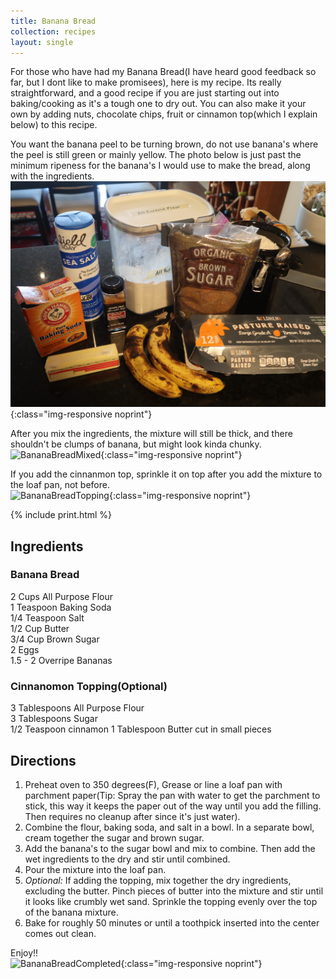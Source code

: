 ```yaml
---
title: Banana Bread
collection: recipes
layout: single
---
```


For those who have had my Banana Bread(I have heard good feedback so far, but I dont like to make promisees), here is my recipe.  Its really straightforward, and a good recipe if you are just starting out into baking/cooking as it's a tough one to dry out.  You can also make it your own by adding nuts, chocolate chips, fruit or cinnamon top(which I explain below) to this recipe.  

You want the banana peel to be turning brown, do not use banana's where the peel is still green or mainly yellow.  The photo below is just past the minimum ripeness for the banana's I would use to make the bread, along with the ingredients.  
![BananaBreadIngredients](/assets/img/BananaBreadIngredients.JPG){:class="img-responsive noprint"}

After you mix the ingredients, the mixture will still be thick, and there shouldn't be clumps of banana, but might look kinda chunky.  
![BananaBreadMixed](/assets/img/BananaBreadMixed.JPG){:class="img-responsive noprint"}

If you add the cinnanmon top, sprinkle it on top after you add the mixture to the loaf pan, not before.  
![BananaBreadTopping](/assets/img/BananaBreadTopping.JPG){:class="img-responsive noprint"}

{% include print.html %}

## Ingredients  
### Banana Bread  
2 Cups All Purpose Flour  
1 Teaspoon Baking Soda  
1/4 Teaspoon Salt  
1/2 Cup Butter  
3/4 Cup Brown Sugar  
2 Eggs  
1.5 - 2 Overripe Bananas  

### Cinnanomon Topping(Optional)  
3 Tablespoons All Purpose Flour  
3 Tablespoons Sugar  
1/2 Teaspoon cinnamon
1 Tablespoon Butter cut in small pieces

## Directions  
1. Preheat oven to 350 degrees(F), Grease or line a loaf pan with parchment paper(Tip: Spray the pan with water to get the parchment to stick, this way it keeps the paper out of the way until you add the filling.  Then requires no cleanup after since it's just water).  
2. Combine the flour, baking soda, and salt in a bowl.  In a separate bowl, cream together the sugar and brown sugar.  
3. Add the banana's to the sugar bowl and mix to combine.  Then add the wet ingredients to the dry and stir until combined.  
4. Pour the mixture into the loaf pan.  
5. *Optional:* If adding the topping, mix together the dry ingredients, excluding the butter.  Pinch pieces of butter into the mixture and stir until it looks like crumbly wet sand.  Sprinkle the topping evenly over the top of the banana mixture.
6. Bake for roughly 50 minutes or until a toothpick inserted into the center comes out clean.  

Enjoy!!  
![BananaBreadCompleted](/assets/img/BananaBreadCompleted.JPG){:class="img-responsive noprint"}
